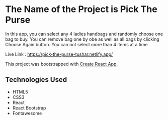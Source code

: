 # The Name of the Project is Pick The Purse

In this app, you can select any 4 ladies handbags and randomly choose one bag to buy.
You can remove bag one by obe as well as all bags by clicking Choose Again button.
You can not select more than 4 items at a time

Live Link : https://pick-the-purse-tushar.netlify.app/

This project was bootstrapped with [Create React App](https://github.com/facebook/create-react-app).

## Technologies Used

- HTML5
- CSS3
- React
- React Bootstrap
- Fontawesome
